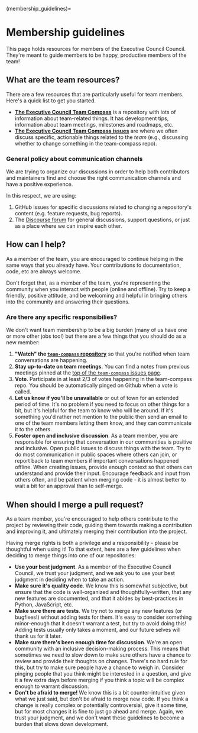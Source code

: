 (membership_guidelines)=

# Membership guidelines

This page holds resources for members of the Executive Council Council.
They're meant to guide members to be happy, productive members of the team!

## What are the team resources?

There are a few resources that are particularly useful for team members. Here's
a quick list to get you started.

* [**The Executive Council Team Compass**](https://github.com/jupyter/execute-council-team-compass)
  is a repository with lots of information about team-related things. It has
  development tips, information about team meetings, milestones and roadmaps,
  etc.
* [**The Executive Council Team Compass issues**](https://github.com/jupyter/execute-council-team-compass/issues)
  are where we often discuss specific, actionable things related to the *team*
  (e.g., discussing whether to change something in the team-compass repo).

### General policy about communication channels

We are trying to organize our discussions in order to help both contributors and
maintainers find and choose the right communication channels and have a positive experience.

In this respect, we are using:
1. GitHub issues for specific discussions related to changing a repository's content
(e.g. feature requests, bug reports).
2. The [Discourse forum](http://discourse.jupyter.org/) for general discussions, support
questions, or just as a place where we can inspire each other.

## How can I help?

As a member of the team, you are encouraged to continue
helping in the same ways that you already have. Your contributions to
documentation, code, etc are always welcome.

Don't forget that, as a member of the team, you're representing the community
when you interact with people (online and offline). Try to keep a friendly, positive
attitude, and be welcoming and helpful in bringing others into the community
and answering their questions.

### Are there any specific responsibilies?

We don't want team membership to
be a big burden (many of us have one or more other jobs too!) but there are
a few things that you should do as a new member:

1. **"Watch" the [`team-compass` repository](https://github.com/jupyter/execute-council-team-compass)**
   so that you're notified when team conversations are happening.
2. **Stay up-to-date on team meetings**. You can find a notes from previous meetings pinned at
   the [top of the `team-compass` issues page](https://github.com/jupyter/execute-council-team-compass/issues).
3. **Vote**. Participate in at least 2/3 of votes happening in the team-compass repo. You should be automatically pinged on Github when a vote is called.
4. **Let us know if you'll be unavailable** or out of town for an extended period
   of time. It's no problem if you need to focus on other things for a bit, but it's
   helpful for the team to know who will be around.
   If it's something you'd rather not mention to the public then
   send an email to one of the team members letting them know, and they
   can communicate it to the others.
5. **Foster open and inclusive discussion**. As a team member, you are
   responsible for ensuring that conversation in our communities is positive
   and inclusive. Open public issues to discuss things with the team. Try to
   do most communication in public spaces where others can join, or
   report back to team members if important conversations happened offline.
   When creating issues, provide enough context so that others can understand
   and provide their input. Encourage feedback and input from others
   often, and be patient when merging code - it is almost better to
   wait a bit for an approval than to self-merge.

## When should I merge a pull request?

As a team member, you're encouraged to help others contribute to the project
by reviewing their code, guiding them towards making a contribution and
improving it, and ultimately merging their contribution into the project.

Having merge rights is both a privilege and a responsibility - please be
thoughtful when using it! To that extent, here are a few guidelines when
deciding to merge things into one of our repositories:

* **Use your best judgment**. As a member of the Executive Council Council, we trust
  your judgment, and we ask you to use your best judgment in deciding when to
  take an action.
* **Make sure it's quality code**. We know this is somewhat subjective, but
  ensure that the code is well-organized and thoughtfully-written, that any
  new features are documented, and that it abides by best-practices in Python,
  JavaScript, etc.
* **Make sure there are tests**. We try not to merge any new features (or
  bugfixes!) without adding tests for them. It's easy to consider something
  minor-enough that it doesn't warrant a test, but try to avoid doing this!
  Adding tests usually only takes a moment, and our future selves will thank
  us for it later.
* **Make sure there's been enough time for discussion**. We're an open
  community with an inclusive decision-making process. This means that
  sometimes we need to slow down to make sure others have a chance to
  review and provide their thoughts on changes. There's no hard rule for
  this, but try to make sure people have a chance to weigh in. Consider
  pinging people that you think might be interested in a question, and
  give it a few extra days before merging if you think a topic will be
  complex enough to warrant discussion.
* **Don't be afraid to merge!** We know this is a bit counter-intuitive
  given what we just said, but don't be afraid to merge new code. If you
  think a change is really complex or potentially controversial, give it
  some time, but for most changes it is fine to just go ahead and merge.
  Again, we trust your judgment, and we don't want these guidelines to become
  a burden that slows down development.
